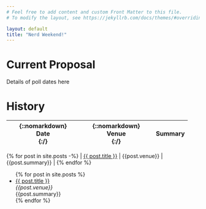 ```yaml
---
# Feel free to add content and custom Front Matter to this file.
# To modify the layout, see https://jekyllrb.com/docs/themes/#overriding-theme-defaults

layout: default
title: "Nerd Weekend!"
---
```

# Current Proposal

Details of poll dates here

# History

<!--
  Creating markdown table inside Jekyll loop:
  https://stackoverflow.com/a/35643035/5329728

  Embedding list inside table:
  https://stackoverflow.com/a/57904161/5329728

  Set table column width:
  https://stackoverflow.com/a/57420043/5329728
-->

| {::nomarkdown}<div style="width:175px">Date</div>{:/} | {::nomarkdown}<div style="width:175px">Venue</div>{:/}  | Summary |
|---|---|---|
{% for post in site.posts -%}
| [{{ post.title }}]({{post.url}}) | {{post.venue}} | {{post.summary}} |
{% endfor %}

<ul>
  {% for post in site.posts %}
    <li>
      <a href="{{ post.url }}">{{ post.title }}</a><br>
      <em>{{post.venue}}</em><br>
      {{post.summary}}
    </li>
  {% endfor %}
</ul>